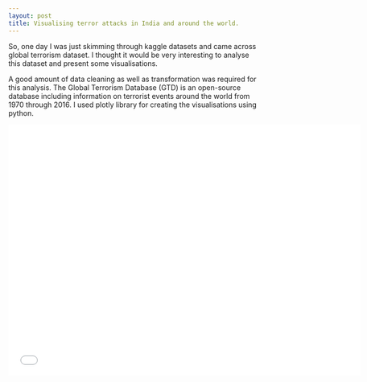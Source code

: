 ```yaml
---
layout: post
title: Visualising terror attacks in India and around the world.
---
```


So, one day I was just skimming through kaggle datasets and came across global terrorism dataset. I thought it would be very interesting to analyse this dataset and present some visualisations. 

A good amount of data cleaning as well as transformation was required for this analysis. The Global Terrorism Database (GTD) is an open-source database including information on terrorist events around the world from 1970 through 2016. I used plotly library for creating the visualisations using python. 



<iframe width="700" height="500" frameborder="0" scrolling="no" src="//plot.ly/~abhinavbh08/1.embed"></iframe>

